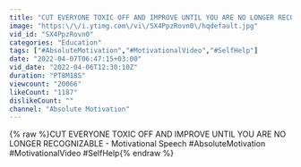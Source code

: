 ```yaml
---
title: "CUT EVERYONE TOXIC OFF AND IMPROVE UNTIL YOU ARE NO LONGER RECOGNIZABLE - Motivational Speech"
image: "https:\/\/i.ytimg.com\/vi\/SX4PpzRovn0\/hqdefault.jpg"
vid_id: "SX4PpzRovn0"
categories: "Education"
tags: ["#AbsoluteMotivation","#MotivationalVideo","#SelfHelp"]
date: "2022-04-07T06:47:15+03:00"
vid_date: "2022-04-06T12:30:10Z"
duration: "PT8M18S"
viewcount: "20066"
likeCount: "1187"
dislikeCount: ""
channel: "Absolute Motivation"
---
```

{% raw %}CUT EVERYONE TOXIC OFF AND IMPROVE UNTIL YOU ARE NO LONGER RECOGNIZABLE - Motivational Speech #AbsoluteMotivation #MotivationalVideo #SelfHelp{% endraw %}
